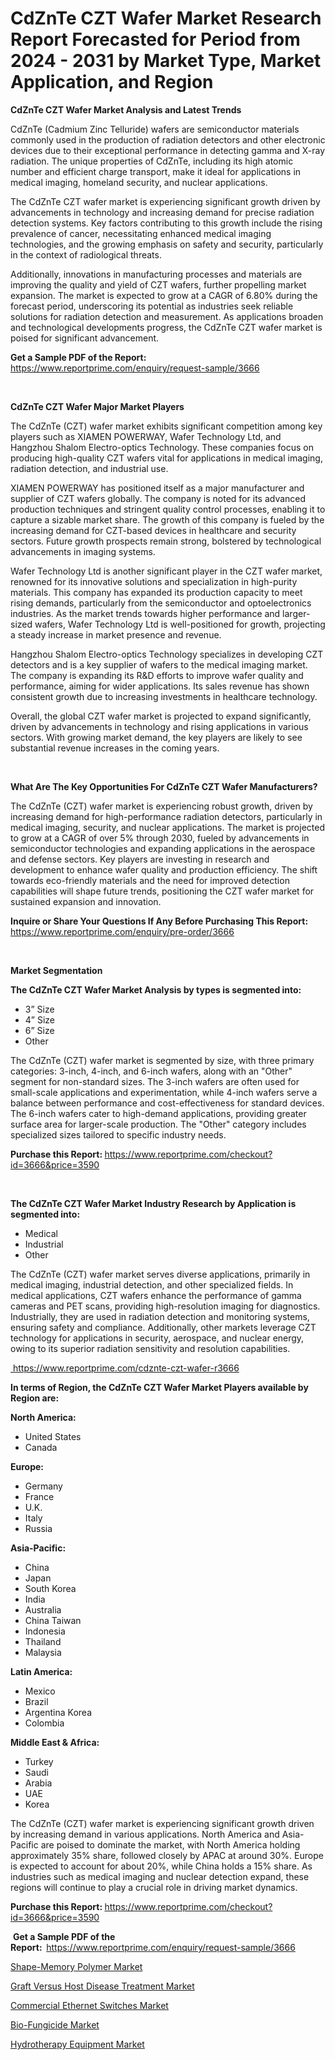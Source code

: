 <p><h1>CdZnTe CZT Wafer Market Research Report Forecasted for Period from 2024 -  2031 by Market Type, Market Application, and Region</h1></p><p><strong>CdZnTe CZT Wafer Market Analysis and Latest Trends</strong></p>
<p><p>CdZnTe (Cadmium Zinc Telluride) wafers are semiconductor materials commonly used in the production of radiation detectors and other electronic devices due to their exceptional performance in detecting gamma and X-ray radiation. The unique properties of CdZnTe, including its high atomic number and efficient charge transport, make it ideal for applications in medical imaging, homeland security, and nuclear applications.</p><p>The CdZnTe CZT wafer market is experiencing significant growth driven by advancements in technology and increasing demand for precise radiation detection systems. Key factors contributing to this growth include the rising prevalence of cancer, necessitating enhanced medical imaging technologies, and the growing emphasis on safety and security, particularly in the context of radiological threats. </p><p>Additionally, innovations in manufacturing processes and materials are improving the quality and yield of CZT wafers, further propelling market expansion. The market is expected to grow at a CAGR of 6.80% during the forecast period, underscoring its potential as industries seek reliable solutions for radiation detection and measurement. As applications broaden and technological developments progress, the CdZnTe CZT wafer market is poised for significant advancement.</p></p>
<p><strong>Get a Sample PDF of the Report:&nbsp;</strong> <a href="https://www.reportprime.com/enquiry/request-sample/3666">https://www.reportprime.com/enquiry/request-sample/3666</a></p>
<p>&nbsp;</p>
<p><strong>CdZnTe CZT Wafer Major Market Players</strong></p>
<p><p>The CdZnTe (CZT) wafer market exhibits significant competition among key players such as XIAMEN POWERWAY, Wafer Technology Ltd, and Hangzhou Shalom Electro-optics Technology. These companies focus on producing high-quality CZT wafers vital for applications in medical imaging, radiation detection, and industrial use.</p><p>XIAMEN POWERWAY has positioned itself as a major manufacturer and supplier of CZT wafers globally. The company is noted for its advanced production techniques and stringent quality control processes, enabling it to capture a sizable market share. The growth of this company is fueled by the increasing demand for CZT-based devices in healthcare and security sectors. Future growth prospects remain strong, bolstered by technological advancements in imaging systems.</p><p>Wafer Technology Ltd is another significant player in the CZT wafer market, renowned for its innovative solutions and specialization in high-purity materials. This company has expanded its production capacity to meet rising demands, particularly from the semiconductor and optoelectronics industries. As the market trends towards higher performance and larger-sized wafers, Wafer Technology Ltd is well-positioned for growth, projecting a steady increase in market presence and revenue.</p><p>Hangzhou Shalom Electro-optics Technology specializes in developing CZT detectors and is a key supplier of wafers to the medical imaging market. The company is expanding its R&D efforts to improve wafer quality and performance, aiming for wider applications. Its sales revenue has shown consistent growth due to increasing investments in healthcare technology.</p><p>Overall, the global CZT wafer market is projected to expand significantly, driven by advancements in technology and rising applications in various sectors. With growing market demand, the key players are likely to see substantial revenue increases in the coming years.</p></p>
<p>&nbsp;</p>
<p><strong>What Are The Key Opportunities For CdZnTe CZT Wafer Manufacturers?</strong></p>
<p><p>The CdZnTe (CZT) wafer market is experiencing robust growth, driven by increasing demand for high-performance radiation detectors, particularly in medical imaging, security, and nuclear applications. The market is projected to grow at a CAGR of over 5% through 2030, fueled by advancements in semiconductor technologies and expanding applications in the aerospace and defense sectors. Key players are investing in research and development to enhance wafer quality and production efficiency. The shift towards eco-friendly materials and the need for improved detection capabilities will shape future trends, positioning the CZT wafer market for sustained expansion and innovation.</p></p>
<p><strong>Inquire or Share Your Questions If Any Before Purchasing This Report:</strong> <a href="https://www.reportprime.com/enquiry/pre-order/3666">https://www.reportprime.com/enquiry/pre-order/3666</a></p>
<p>&nbsp;</p>
<p><strong>Market Segmentation</strong></p>
<p><strong>The CdZnTe CZT Wafer Market Analysis by types is segmented into:</strong></p>
<p><ul><li>3” Size</li><li>4” Size</li><li>6” Size</li><li>Other</li></ul></p>
<p><p>The CdZnTe (CZT) wafer market is segmented by size, with three primary categories: 3-inch, 4-inch, and 6-inch wafers, along with an "Other" segment for non-standard sizes. The 3-inch wafers are often used for small-scale applications and experimentation, while 4-inch wafers serve a balance between performance and cost-effectiveness for standard devices. The 6-inch wafers cater to high-demand applications, providing greater surface area for larger-scale production. The "Other" category includes specialized sizes tailored to specific industry needs.</p></p>
<p><strong>Purchase this Report:&nbsp;</strong><a href="https://www.reportprime.com/checkout?id=3666&price=3590">https://www.reportprime.com/checkout?id=3666&price=3590</a></p>
<p>&nbsp;</p>
<p><strong>The CdZnTe CZT Wafer Market Industry Research by Application is segmented into:</strong></p>
<p><ul><li>Medical</li><li>Industrial</li><li>Other</li></ul></p>
<p><p>The CdZnTe (CZT) wafer market serves diverse applications, primarily in medical imaging, industrial detection, and other specialized fields. In medical applications, CZT wafers enhance the performance of gamma cameras and PET scans, providing high-resolution imaging for diagnostics. Industrially, they are used in radiation detection and monitoring systems, ensuring safety and compliance. Additionally, other markets leverage CZT technology for applications in security, aerospace, and nuclear energy, owing to its superior radiation sensitivity and resolution capabilities.</p></p>
<p><a href="https://www.reportprime.com/cdznte-czt-wafer-r3666">&nbsp;https://www.reportprime.com/cdznte-czt-wafer-r3666</a></p>
<p><strong>In terms of Region, the CdZnTe CZT Wafer Market Players available by Region are:</strong></p>
<p>
    <p> <strong> North America: </strong>
        <ul>
            <li>United States</li>
            <li>Canada</li>
        </ul>
        </p> 
    <p> <strong> Europe: </strong>
        <ul>
            <li>Germany</li>
            <li>France</li>
            <li>U.K.</li>
            <li>Italy</li>
            <li>Russia</li>
        </ul>
        </p> 
    <p> <strong> Asia-Pacific: </strong>
        <ul>
            <li>China</li>
            <li>Japan</li>
            <li>South Korea</li>
            <li>India</li>
            <li>Australia</li>
            <li>China Taiwan</li>
            <li>Indonesia</li>
            <li>Thailand</li>
            <li>Malaysia</li>
        </ul>
        </p> 
    <p> <strong> Latin America: </strong>
        <ul>
            <li>Mexico</li>
            <li>Brazil</li>
            <li>Argentina Korea</li>
            <li>Colombia</li>
        </ul>
        </p> 
    <p> <strong> Middle East & Africa: </strong>
        <ul>
            <li>Turkey</li>
            <li>Saudi</li>
            <li>Arabia</li>
            <li>UAE</li>
            <li>Korea</li>
        </ul>
    </p>
    </p>
<p><p>The CdZnTe (CZT) wafer market is experiencing significant growth driven by increasing demand in various applications. North America and Asia-Pacific are poised to dominate the market, with North America holding approximately 35% share, followed closely by APAC at around 30%. Europe is expected to account for about 20%, while China holds a 15% share. As industries such as medical imaging and nuclear detection expand, these regions will continue to play a crucial role in driving market dynamics.</p></p>
<p><strong>Purchase this Report: </strong><a href="https://www.reportprime.com/checkout?id=3666&price=3590">https://www.reportprime.com/checkout?id=3666&price=3590</a></p>
<p>&nbsp;<strong>Get a Sample PDF of the Report:&nbsp;&nbsp;</strong><a href="https://www.reportprime.com/enquiry/request-sample/3666">https://www.reportprime.com/enquiry/request-sample/3666</a></p>
<p><strong></strong></p>
<p><p><a href="https://issuu.com/reportprime-2/docs/shape-memory-polymer-market-size-20_5eb33c80dd9213">Shape-Memory Polymer Market</a></p><p><a href="https://www.linkedin.com/pulse/graft-versus-host-disease-treatment-market-growth-segmentation-el2te?trackingId=F4a0LGwjRdGlCukrXOoUjg%3D%3D">Graft Versus Host Disease Treatment Market</a></p><p><a href="https://www.linkedin.com/pulse/future-ready-strategic-insights-global-commercial-ethernet-switches-iek5c?trackingId=9z9F0qA5RsKgxo7p%2FbYM%2BQ%3D%3D">Commercial Ethernet Switches Market</a></p><p><a href="https://issuu.com/reportprime-2/docs/bio-fungicide-market-size-2030.pptx_370a32e5af45d9">Bio-Fungicide Market</a></p><p><a href="https://www.linkedin.com/pulse/what-innovations-shaping-hydrotherapy-equipment-market-application-ccvte?trackingId=IxhK4Em1QTKeAniSlhHQOg%3D%3D">Hydrotherapy Equipment Market</a></p></p>